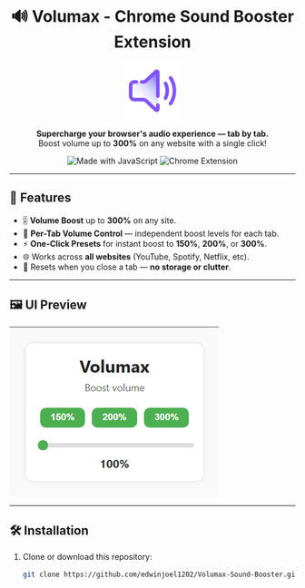 <h1 align="center">🔊 Volumax - Chrome Sound Booster Extension</h1>

<p align="center">
  <img src="icons/icon.png" width="100" alt="Volumax Icon"/>
</p>

<p align="center">
  <b>Supercharge your browser's audio experience — tab by tab.</b><br/>
  Boost volume up to <strong>300%</strong> on any website with a single click!
</p>

<p align="center">
  <img alt="Made with JavaScript" src="https://img.shields.io/badge/Made%20with-JavaScript-yellow?style=for-the-badge&logo=javascript&logoColor=black" />
  <img alt="Chrome Extension" src="https://img.shields.io/badge/Chrome%20Extension-Volumax-blue?style=for-the-badge&logo=google-chrome" />
</p>

---

## 🚀 Features

- 🎚️ **Volume Boost** up to **300%** on any site.
- 🧠 **Per-Tab Volume Control** — independent boost levels for each tab.
- ⚡ **One-Click Presets** for instant boost to **150%**, **200%**, or **300%**.
- 🌐 Works across **all websites** (YouTube, Spotify, Netflix, etc).
- 🧼 Resets when you close a tab — **no storage or clutter**.

---

## 🖼️ UI Preview

![UI of the Volumax Sound Booster](image.png)

---

## 🛠️ Installation

1. Clone or download this repository:
   ```bash
   git clone https://github.com/edwinjoel1202/Volumax-Sound-Booster.git
